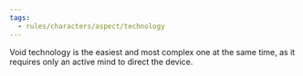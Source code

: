 ```yaml
---
tags:
  - rules/characters/aspect/technology
---
```

Void technology is the easiest and most complex one at the same time, as it requires only an active mind to direct the device.